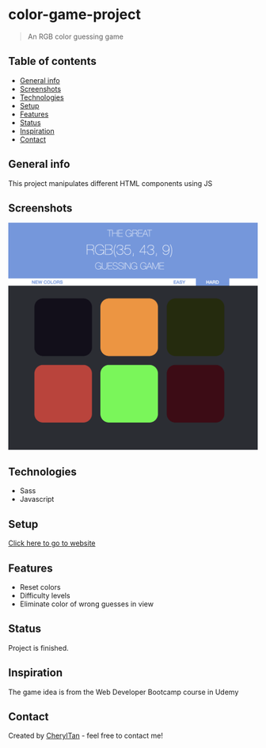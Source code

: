 # color-game-project
> An RGB color guessing game

## Table of contents
* [General info](#general-info)
* [Screenshots](#screenshots)
* [Technologies](#technologies)
* [Setup](#setup)
* [Features](#features)
* [Status](#status)
* [Inspiration](#inspiration)
* [Contact](#contact)

## General info
This project manipulates different HTML components using JS

## Screenshots
![Example screenshot](image/screenshot.png)

## Technologies
* Sass
* Javascript

## Setup
[Click here to go to website](https://minyaotan.github.io/color-game-project)

## Features
* Reset colors
* Difficulty levels
* Eliminate color of wrong guesses in view

## Status
Project is finished.

## Inspiration
The game idea is from the Web Developer Bootcamp course in Udemy

## Contact
Created by [CherylTan](https://www.linkedin.com/in/cheryl-tan-72176684/) - feel free to contact me!
